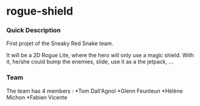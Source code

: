 # rogue-shield

### Quick Description

First projet of the Sneaky Red Snake team.

It will be a 2D Rogue Lite, where the hero will only use a magic shield. With it, he/she could bump the enemies, slide,
use it as a the jetpack, ...

### Team

The team has 4 members :
*Tom Dall'Agnol
*Glenn Feunteun
*Hélène Michon
*Fabien Vicente
